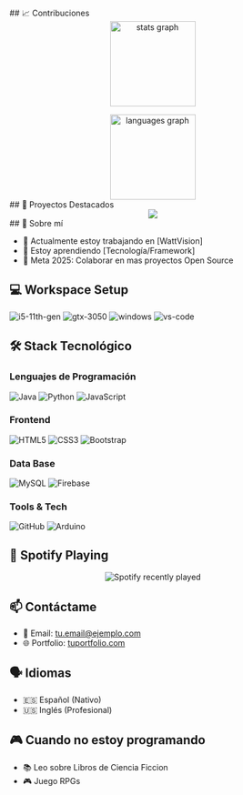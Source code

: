 <div align="center">
</div>
## 📈 Contribuciones
<div align="center">
  <img src="https://github-readme-stats.vercel.app/api?username=SergACA&hide_title=false&hide_rank=false&show_icons=true&include_all_commits=true&count_private=true&disable_animations=false&theme=dark&locale=en&hide_border=false&order=1" height="150" alt="stats graph"  />
  <p>
    
  </p>
  <img src="https://github-readme-stats.vercel.app/api/top-langs?username=SergACA&locale=en&hide_title=false&layout=compact&card_width=320&langs_count=5&theme=dark&hide_border=false&order=2" height="150" alt="languages graph"  />
</div>
## 🎯 Proyectos Destacados

<div align="center">
    <a href="https://github.com/MagoPato/proyecto1">
        <img align="center"
            src="https://github-readme-stats.vercel.app/api/pin/?username=MagoPato&repo=proyecto1&theme=github_dark" />
    </a>

</div>
## 🚀 Sobre mí

- 🔭 Actualmente estoy trabajando en [WattVision]
- 🌱 Estoy aprendiendo [Tecnología/Framework]
- 🎯 Meta 2025: Colaborar en mas proyectos Open Source

## 💻 Workspace Setup

![i5-11th-gen](https://img.shields.io/badge/Intel-Core_i5_11th-0071C5?style=for-the-badge&logo=intel&logoColor=white)
![gtx-3050](https://img.shields.io/badge/NVIDIA-GTX_3050-76B900?style=for-the-badge&logo=nvidia&logoColor=white)
![windows](https://img.shields.io/badge/Windows_11-0078D6?style=for-the-badge&logo=windows&logoColor=white)
![vs-code](https://img.shields.io/badge/VS_Code-007ACC?style=for-the-badge&logo=Visual-Studio-Code&logoColor=white)

## 🛠 Stack Tecnológico

### Lenguajes de Programación
![Java](https://img.shields.io/badge/Java-ED8B00?style=for-the-badge&logo=openjdk&logoColor=white)
![Python](https://img.shields.io/badge/Python-14354C?style=for-the-badge&logo=python&logoColor=white)
![JavaScript](https://img.shields.io/badge/JavaScript-F7DF1E?style=for-the-badge&logo=javascript&logoColor=black)

### Frontend
![HTML5](https://img.shields.io/badge/HTML5-E34F26?style=for-the-badge&logo=html5&logoColor=white)
![CSS3](https://img.shields.io/badge/CSS3-1572B6?style=for-the-badge&logo=css3&logoColor=white)
![Bootstrap](https://img.shields.io/badge/Bootstrap-563D7C?style=for-the-badge&logo=bootstrap&logoColor=white)

### Data Base
![MySQL](https://img.shields.io/badge/MySQL-005C84?style=for-the-badge&logo=mysql&logoColor=white)
![Firebase](https://img.shields.io/badge/Firebase-ffca28?style=for-the-badge&logo=firebase&logoColor=black)

### Tools & Tech
![GitHub](https://img.shields.io/badge/GitHub-100000?style=for-the-badge&logo=github&logoColor=white)
![Arduino](https://img.shields.io/badge/Arduino-00979D?style=for-the-badge&logo=Arduino&logoColor=white)

## 🎵 Spotify Playing

<div align="center">
  <img src="https://spotify-recently-played-readme.vercel.app/api?user=31ias25vy2cuiaw34ljt7bsdudrq&width=300" alt="Spotify recently played"  />
</div>

###

## 📫 Contáctame

- 📧 Email: tu.email@ejemplo.com
- 🌐 Portfolio: [tuportfolio.com](https://tuportfolio.com)

## 🗣 Idiomas

- 🇪🇸 Español (Nativo)
- 🇺🇸 Inglés (Profesional)

## 🎮 Cuando no estoy programando

- 📚 Leo sobre Libros de Ciencia Ficcion
- 🎮 Juego RPGs
<div align="center">


</div>
<!--
*MagoPato/MagoPato* is a ✨ special ✨ repository because its README.md appears on your GitHub profile.
-->
